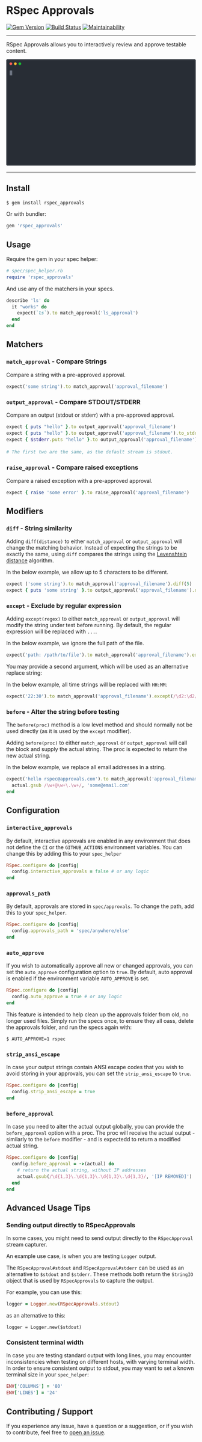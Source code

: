 # RSpec Approvals

[![Gem Version](https://badge.fury.io/rb/rspec_approvals.svg)](https://badge.fury.io/rb/rspec_approvals)
[![Build Status](https://github.com/DannyBen/rspec_approvals/workflows/Test/badge.svg)](https://github.com/DannyBen/rspec_approvals/actions?query=workflow%3ATest)
[![Maintainability](https://api.codeclimate.com/v1/badges/b6ca26de93d9236c706a/maintainability)](https://codeclimate.com/github/DannyBen/rspec_approvals/maintainability)

---

RSpec Approvals allows you to interactively review and approve testable
content. 

![Demo](demo/cast.svg)

---

## Install

```
$ gem install rspec_approvals
```

Or with bundler:

```ruby
gem 'rspec_approvals'
```

## Usage

Require the gem in your spec helper:

```ruby
# spec/spec_helper.rb
require 'rspec_approvals'
```

And use any of the matchers in your specs.

```ruby
describe 'ls' do
  it "works" do
    expect(`ls`).to match_approval('ls_approval')
  end
end
```

## Matchers

### `match_approval` - Compare Strings

Compare a string with a pre-approved approval.

```ruby
expect('some string').to match_approval('approval_filename')
```


### `output_approval` - Compare STDOUT/STDERR

Compare an output (stdout or stderr) with a pre-approved approval.

```ruby
expect { puts "hello" }.to output_approval('approval_filename')
expect { puts "hello" }.to output_approval('approval_filename').to_stdout
expect { $stderr.puts "hello" }.to output_approval('approval_filename').to_stderr

# The first two are the same, as the default stream is stdout.
```


### `raise_approval` - Compare raised exceptions

Compare a raised exception with a pre-approved approval.

```ruby
expect { raise 'some error' }.to raise_approval('approval_filename')
```

## Modifiers

### `diff` - String similarity

Adding `diff(distance)` to either `match_approval` or `output_approval` will
change the matching behavior. Instead of expecting the strings to be exactly
the same, using `diff` compares the strings using the 
[Levenshtein distance][levenshtein] algorithm.

In the below example, we allow up to 5 characters to be different.

```ruby
expect ('some string').to match_approval('approval_filename').diff(5)
expect { puts 'some string' }.to output_approval('approval_filename').diff(5)
```

### `except` - Exclude by regular expression

Adding `except(regex)` to either `match_approval` or `output_approval` will
modify the string under test before running. By default, the regular
expression will be replaced with `...`.

In the below example, we ignore the full path of the file.

```ruby
expect('path: /path/to/file').to match_approval('approval_filename').except(/path: .*file/)
```

You may provide a second argument, which will be used as an alternative
replace string:

In the below example, all time strings will be replaced with `HH:MM`:

```ruby
expect('22:30').to match_approval('approval_filename').except(/\d2:\d2/, 'HH:MM')
```

### `before` - Alter the string before testing

The `before(proc)` method is a low level method and should normally not be 
used directly (as it is used by the `except` modifier).

Adding `before(proc)` to either `match_approval` or `output_approval` will
call the block and supply the actual string. The proc is expected to return
the new actual string.

In the below example, we replace all email addresses in a string.

```ruby
expect('hello rspec@approvals.com').to match_approval('approval_filename').before ->(actual) do
  actual.gsub /\w+@\w+\.\w+/, 'some@email.com'
end

```

## Configuration

### `interactive_approvals`

By default, interactive approvals are enabled in any environment that 
does not define the `CI` or the `GITHUB_ACTIONS` environment variables.
You can change this by adding this to your `spec_helper`

```ruby
RSpec.configure do |config|
  config.interactive_approvals = false # or any logic
end
```

### `approvals_path`

By default, approvals are stored in `spec/approvals`. To change the path,
add this to your `spec_helper`.

```ruby
RSpec.configure do |config|
  config.approvals_path = 'spec/anywhere/else'
end
```

### `auto_approve`

If you wish to automatically approve all new or changed approvals, you can
set the `auto_approve` configuration option to `true`. By default, 
auto approval is enabled if the environment variable `AUTO_APPROVE` is set.

```ruby
RSpec.configure do |config|
  config.auto_approve = true # or any logic
end
```

This feature is intended to help clean up the approvals folder from old, no
longer used files. Simply run the specs once, to ensure they all oass, 
delete the approvals folder, and run the specs again with:

```
$ AUTO_APPROVE=1 rspec
```

### `strip_ansi_escape`

In case your output strings contain ANSI escape codes that you wish to avoid
storing in your approvals, you can set the `strip_ansi_escape` to `true`.

```ruby
RSpec.configure do |config|
  config.strip_ansi_escape = true
end
```

### `before_approval`

In case you need to alter the actual output globally, you can provide the
`before_approval` option with a proc. The proc will receive the actual
output - similarly to the `before` modifier - and is expectedd to return
a modified actual string.

```ruby
RSpec.configure do |config|
  config.before_approval = ->(actual) do
    # return the actual string, without IP addresses
    actual.gsub(/\d{1,3}\.\d{1,3}\.\d{1,3}\.\d{1,3}/, '[IP REMOVED]')
  end
end
```

## Advanced Usage Tips

### Sending output directly to RSpecApprovals

In some cases, you might need to send output directly to the `RSpecApproval`
stream capturer.

An example use case, is when you are testing `Logger` output.

The `RSpecApproval#stdout` and `RSpecApproval#stderr` can be used as an
alternative to `$stdout` and `$stderr`. These methods both return the
`StringIO` object that is used by `RSpecApprovals` to capture the output.

For example, you can use this:

```ruby
logger = Logger.new(RSpecApprovals.stdout)
```

as an alternative to this:

```
logger = Logger.new($stdout)
```

### Consistent terminal width

In case you are testing standard output with long lines, you may encounter inconsistencies when testing on different hosts, with varying terminal width. In order to ensure consistent output to stdout, you may want to set a known terminal size in your `spec_helper`:

```ruby
ENV['COLUMNS'] = '80'
ENV['LINES'] = '24'
```

## Contributing / Support

If you experience any issue, have a question or a suggestion, or if you wish
to contribute, feel free to [open an issue][issues].


[levenshtein]: https://en.wikipedia.org/wiki/Levenshtein_distance
[issues]: https://github.com/DannyBen/rspec_approvals/issues
